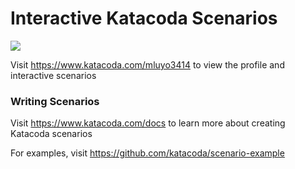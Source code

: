 # Interactive Katacoda Scenarios

[![](http://shields.katacoda.com/katacoda/mluyo3414/count.svg)](https://www.katacoda.com/mluyo3414 "Get your profile on Katacoda.com")

Visit https://www.katacoda.com/mluyo3414 to view the profile and interactive scenarios

### Writing Scenarios
Visit https://www.katacoda.com/docs to learn more about creating Katacoda scenarios

For examples, visit https://github.com/katacoda/scenario-example
